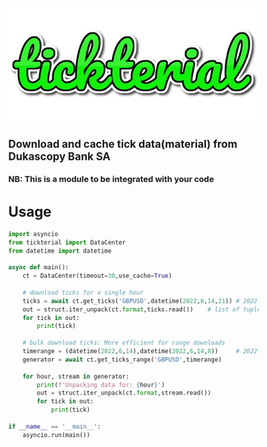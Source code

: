 <p style="text-align: center;">
	<img src="./tickterial.png" alt="cover" title="logo"/>
<p>

## Download and cache tick data(material) from Dukascopy Bank SA


### NB: This is a module to be integrated with your code

# Usage
```python
import asyncio
from tickterial import DataCenter
from datetime import datetime

async def main():
    ct = DataCenter(timeout=30,use_cache=True)

    # download ticks for a single hour
    ticks = await ct.get_ticks('GBPUSD',datetime(2022,6,14,21)) # 2022-06-14 21:00
    out = struct.iter_unpack(ct.format,ticks.read())    # list of tuples
    for tick in out:
        print(tick)

    # bulk download ticks: More efficient for range downloads
    timerange = (datetime(2022,6,14),datetime(2022,6,14,8))     # 2022-06-14 00:00  to 2022-06-14 8:00
    generator = await ct.get_ticks_range('GBPUSD',timerange)

    for hour, stream in generator:
        print(f'Unpacking data for: {hour}')
        out = struct.iter_unpack(ct.format,stream.read())
        for tick in out:
            print(tick)

if __name__ == '__main__':
    asyncio.run(main())
```
